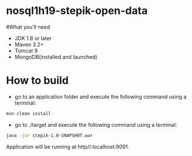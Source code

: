 # nosql1h19-stepik-open-data

#What you’ll need
 
 -	JDK 1.8 or later
 -	Maven 3.2+
 -  Tomcat 9
 -	MongoDB(installed and launched)
 
 
 # How to build
 
 -	go to an application folder and execute the following command using a terminal:
 ```sh
 mvn clean install
 ```
 -	go to ./target and execute the following command using a terminal:
 
 ```sh
 java -jar stepik-1.0-SNAPSHOT.war
 ```
 Application will be running at http//:localhost:9091.
 
 
